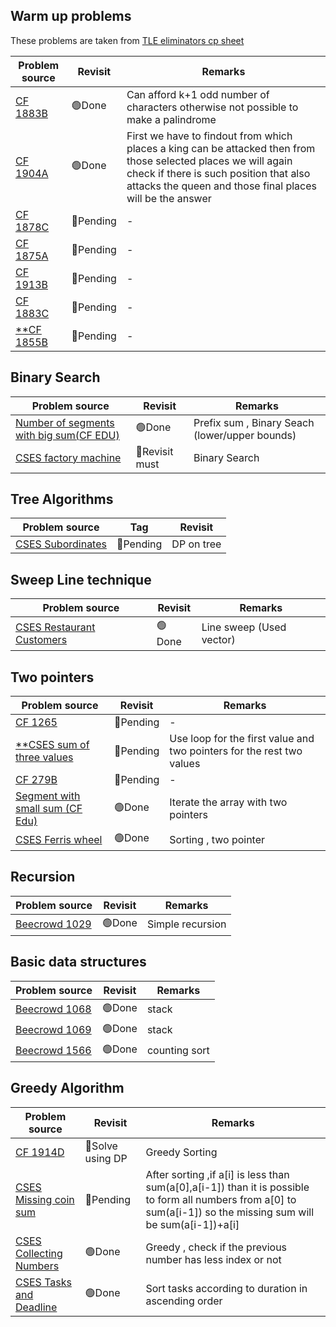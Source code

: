 ## Warm up problems

These problems are taken from [TLE eliminators cp sheet](https://www.tle-eliminators.com/cp-sheet)

|Problem source|Revisit|Remarks|
|-|-|-|
|[CF 1883B](https://codeforces.com/problemset/problem/1883/B)  | 🟢Done  | Can afford k+1 odd number of characters otherwise not possible to make a palindrome|
|[CF 1904A](https://codeforces.com/problemset/problem/1904/A)  | 🟢Done  |First we have to findout from which places a king can be attacked then from those selected places we will again check if there is such position that also attacks the queen and those final places will be the answer|
|[CF 1878C](https://codeforces.com/problemset/problem/1878/C)  | 🔴Pending  |-|
|[CF 1875A](https://codeforces.com/problemset/problem/1875/A)  | 🔴Pending  |-|
|[CF 1913B](https://codeforces.com/problemset/problem/1913/B)  | 🔴Pending  |-|
|[CF 1883C](https://codeforces.com/contest/1883/problem/C)     | 🔴Pending  |-|
|[**CF 1855B](https://codeforces.com/problemset/problem/1855/B)| 🔴Pending  |-|

## Binary Search

|Problem source|Revisit|Remarks|
|--------------|-------|-------|
|[Number of segments with big sum(CF EDU)](https://codeforces.com/edu/course/2/lesson/9/2/practice/contest/307093/problem/D)|🟢Done|Prefix sum , Binary Seach (lower/upper bounds)|
|[CSES factory machine](https://cses.fi/problemset/task/1620)| 🔴Revisit must |Binary Search|


## Tree Algorithms

| Problem source | Tag | Revisit |
| --- | --- | --- |
|[CSES Subordinates](https://cses.fi/problemset/task/1674) | 🔴Pending | DP on tree |

## Sweep Line technique

|Problem source|Revisit|Remarks|
|--------------|-------|-------|
|[CSES Restaurant Customers](https://cses.fi/problemset/task/1619)| 🟢Done |Line sweep (Used vector)|

## Two pointers

|Problem source|Revisit|Remarks|
|--------------|-------|-------|
|[CF 1265](https://codeforces.com/contest/1265/problem/B)| 🔴Pending |-|
|[**CSES sum of three values](https://cses.fi/problemset/task/1641)| 🔴Pending |Use loop for the first value and two pointers for the rest two values|
|[CF 279B](https://codeforces.com/problemset/problem/279/B)| 🔴Pending |-|
|[Segment with small sum (CF Edu)](https://codeforces.com/edu/course/2/lesson/9/2/practice/contest/307093/problem/A)|🟢Done|Iterate the array with two pointers|
|[CSES Ferris wheel](https://cses.fi/problemset/task/1090)| 🟢Done |Sorting , two pointer|

## Recursion

|Problem source|Revisit|Remarks|
|--------------|-------|-------|
|[Beecrowd 1029](https://judge.beecrowd.com/en/problems/view/1029)| 🟢Done |Simple recursion|

## Basic data structures

|Problem source|Revisit|Remarks|
|--------------|-------|-------|
|[Beecrowd 1068](https://judge.beecrowd.com/en/problems/view/1068)| 🟢Done |stack|
|[Beecrowd 1069](https://judge.beecrowd.com/en/problems/view/1069)| 🟢Done |stack|
|[Beecrowd 1566](https://judge.beecrowd.com/en/problems/view/1566)| 🟢Done |counting sort|


## Greedy Algorithm

|Problem source|Revisit|Remarks|
|--------------|-------|-------|
|[CF 1914D](https://codeforces.com/contest/1914/problem/D)| 🔴Solve using DP |Greedy Sorting|
|[CSES Missing coin sum](https://cses.fi/problemset/task/2183)| 🔴Pending |After sorting ,if a[i] is less than sum(a[0],a[i-1]) than it is possible to form all numbers from a[0] to sum(a[i-1]) so the missing sum will be sum(a[i-1])+a[i]|
|[CSES Collecting Numbers](https://cses.fi/problemset/task/2216)| 🟢Done |Greedy , check if the previous number has less index or not|
|[CSES Tasks and Deadline](https://cses.fi/problemset/task/1630)| 🟢Done |Sort tasks according to duration in ascending order|



<!-- 🟢 🔴-->

